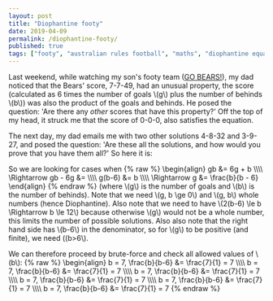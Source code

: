 ```yaml
---
layout: post
title: "Diophantine footy"
date: 2019-04-09
permalink: /diophantine-footy/
published: true
tags: ["footy", "australian rules football", "maths", "diophantine equations", ]
---
```


Last weekend, while watching my son's footy team ([GO BEARS!](https://bhfcbears.com.au/)), my dad noticed that the Bears' score, 7-7-49, had an unusual property, the score (calculated as 6 times the number of goals \\(g\\) plus the number of behinds \\(b\\)) was also the product of the goals and behinds. He posed the question: 'Are there any *other* scores that have this property?' Off the top of my head, it struck me that the score of 0-0-0, also satisfies the equation.

The next day, my dad emails me with two other solutions 4-8-32 and 3-9-27, and posed the question: 'Are these all the solutions, and how would you prove that you have them all?' So here it is:

So we are looking for cases when
{% raw %}
\begin{align}
gb &= 6g + b \\\\\\\\
\Rightarrow gb - 6g &= \\\\\\\\
g(b-6) &= b \\\\\\\\
\Rightarrow g &= \frac{b}{b - 6}
\end{align}
{% endraw %}
(where \\(g\\) is the number of goals and \\(b\\) is the number of behinds).
Note that we need \\(g, b \ge 0\\) and \\(g, b\\) whole numbers (hence Diophantine).
Also note that we need to have \\(2(b-6) \le b \Rightarrow b \le 12\\) because otherwise \\(g\\) would not be a whole number, this limits the number of possible solutions.
Also also note that the right hand side has \\(b-6\\) in the denominator, so for \\(g\\) to be positive (and finite), we need \((b>6\\).

We can therefore proceed by brute-force and check all allowed values of \\(b\\):
{% raw %}
\begin{align}
b = 7, \frac{b}{b-6} &= \frac{7}{1} = 7 \\\\\\\\
b = 7, \frac{b}{b-6} &= \frac{7}{1} = 7 \\\\\\\\
b = 7, \frac{b}{b-6} &= \frac{7}{1} = 7 \\\\\\\\
b = 7, \frac{b}{b-6} &= \frac{7}{1} = 7 \\\\\\\\
b = 7, \frac{b}{b-6} &= \frac{7}{1} = 7 \\\\\\\\
b = 7, \frac{b}{b-6} &= \frac{7}{1} = 7
{% endraw %}
